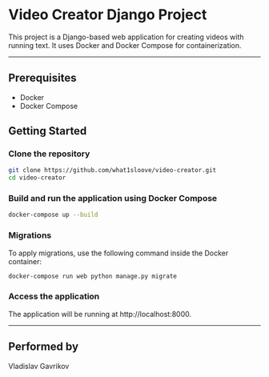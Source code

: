 # Video Creator Django Project

This project is a Django-based web application for creating videos with running text. It uses Docker and Docker Compose for containerization.

---
## Prerequisites

- Docker
- Docker Compose


## Getting Started
### Clone the repository
```sh
git clone https://github.com/what1sloove/video-creator.git
cd video-creator
```
### Build and run the application using Docker Compose
```sh
docker-compose up --build
```
### Migrations
To apply migrations, use the following command inside the Docker container:
```sh
docker-compose run web python manage.py migrate
```
### Access the application
The application will be running at http://localhost:8000.

---
## Performed by

Vladislav Gavrikov